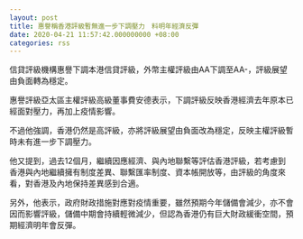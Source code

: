 ```yaml
---
layout: post
title: 惠譽稱香港評級暫無進一步下調壓力　料明年經濟反彈
date: 2020-04-21 11:57:42.000000000 +08:00
categories: rss
---
```


信貸評級機構惠譽下調本港信貸評級，外幣主權評級由AA下調至AA-，評級展望由負面轉為穩定。

惠譽評級亞太區主權評級高級董事費安德表示，下調評級反映香港經濟去年原本已經面對壓力，再加上疫情影響。

不過他強調，香港仍然是高評級，亦將評級展望由負面改為穩定，反映主權評級暫時未有進一步下調壓力。

他又提到，過去12個月，繼續因應經濟、與內地聯繫等評估香港評級，若考慮到香港與內地繼續擁有制度差異、聯繫匯率制度、資本帳開放等，由評級的角度來看，對香港及內地保持差異感到合適。

另外，他表示，政府財政措施對應對疫情重要，雖然預期今年儲備會減少，亦不會因而影響評級，儲備中期會持續輕微減少，但認為香港仍有巨大財政緩衝空間，預期經濟明年會反彈。
